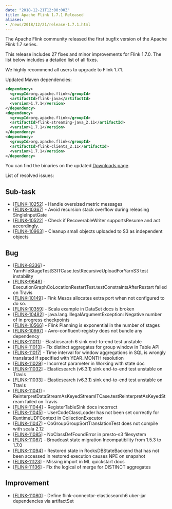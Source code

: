 ```yaml
---
date: "2018-12-21T12:00:00Z"
title: Apache Flink 1.7.1 Released
aliases:
- /news/2018/12/21/release-1.7.1.html
---
```


The Apache Flink community released the first bugfix version of the Apache Flink 1.7 series.

This release includes 27 fixes and minor improvements for Flink 1.7.0. The list below includes a detailed list of all fixes.

We highly recommend all users to upgrade to Flink 1.7.1.

Updated Maven dependencies:

```xml
<dependency>
  <groupId>org.apache.flink</groupId>
  <artifactId>flink-java</artifactId>
  <version>1.7.1</version>
</dependency>
<dependency>
  <groupId>org.apache.flink</groupId>
  <artifactId>flink-streaming-java_2.11</artifactId>
  <version>1.7.1</version>
</dependency>
<dependency>
  <groupId>org.apache.flink</groupId>
  <artifactId>flink-clients_2.11</artifactId>
  <version>1.7.1</version>
</dependency>
```

You can find the binaries on the updated [Downloads page](http://flink.apache.org/downloads.html).

List of resolved issues:

<h2>        Sub-task
</h2>
<ul>
<li>[<a href='https://issues.apache.org/jira/browse/FLINK-10252'>FLINK-10252</a>] -         Handle oversized metric messages
</li>
<li>[<a href='https://issues.apache.org/jira/browse/FLINK-10367'>FLINK-10367</a>] -         Avoid recursion stack overflow during releasing SingleInputGate
</li>
<li>[<a href='https://issues.apache.org/jira/browse/FLINK-10522'>FLINK-10522</a>] -         Check if RecoverableWriter supportsResume and act accordingly.
</li>
<li>[<a href='https://issues.apache.org/jira/browse/FLINK-10963'>FLINK-10963</a>] -         Cleanup small objects uploaded to S3 as independent objects
</li>
</ul>
        
<h2>        Bug
</h2>
<ul>
<li>[<a href='https://issues.apache.org/jira/browse/FLINK-8336'>FLINK-8336</a>] -         YarnFileStageTestS3ITCase.testRecursiveUploadForYarnS3 test instability
</li>
<li>[<a href='https://issues.apache.org/jira/browse/FLINK-9646'>FLINK-9646</a>] -         ExecutionGraphCoLocationRestartTest.testConstraintsAfterRestart failed on Travis
</li>
<li>[<a href='https://issues.apache.org/jira/browse/FLINK-10149'>FLINK-10149</a>] -         Fink Mesos allocates extra port when not configured to do so.
</li>
<li>[<a href='https://issues.apache.org/jira/browse/FLINK-10359'>FLINK-10359</a>] -         Scala example in DataSet docs is broken
</li>
<li>[<a href='https://issues.apache.org/jira/browse/FLINK-10482'>FLINK-10482</a>] -         java.lang.IllegalArgumentException: Negative number of in progress checkpoints
</li>
<li>[<a href='https://issues.apache.org/jira/browse/FLINK-10566'>FLINK-10566</a>] -         Flink Planning is exponential in the number of stages
</li>
<li>[<a href='https://issues.apache.org/jira/browse/FLINK-10997'>FLINK-10997</a>] -         Avro-confluent-registry does not bundle any dependency
</li>
<li>[<a href='https://issues.apache.org/jira/browse/FLINK-11011'>FLINK-11011</a>] -         Elasticsearch 6 sink end-to-end test unstable
</li>
<li>[<a href='https://issues.apache.org/jira/browse/FLINK-11013'>FLINK-11013</a>] -         Fix distinct aggregates for group window in Table API
</li>
<li>[<a href='https://issues.apache.org/jira/browse/FLINK-11017'>FLINK-11017</a>] -         Time interval for window aggregations in SQL is wrongly translated if specified with YEAR_MONTH resolution
</li>
<li>[<a href='https://issues.apache.org/jira/browse/FLINK-11029'>FLINK-11029</a>] -         Incorrect parameter in Working with state doc
</li>
<li>[<a href='https://issues.apache.org/jira/browse/FLINK-11032'>FLINK-11032</a>] -         Elasticsearch (v6.3.1) sink end-to-end test unstable on Travis
</li>
<li>[<a href='https://issues.apache.org/jira/browse/FLINK-11033'>FLINK-11033</a>] -         Elasticsearch (v6.3.1) sink end-to-end test unstable on Travis
</li>
<li>[<a href='https://issues.apache.org/jira/browse/FLINK-11041'>FLINK-11041</a>] -         ReinterpretDataStreamAsKeyedStreamITCase.testReinterpretAsKeyedStream failed on Travis
</li>
<li>[<a href='https://issues.apache.org/jira/browse/FLINK-11044'>FLINK-11044</a>] -         RegisterTableSink docs incorrect
</li>
<li>[<a href='https://issues.apache.org/jira/browse/FLINK-11045'>FLINK-11045</a>] -         UserCodeClassLoader has not been set correctly for RuntimeUDFContext in CollectionExecutor
</li>
<li>[<a href='https://issues.apache.org/jira/browse/FLINK-11047'>FLINK-11047</a>] -         CoGroupGroupSortTranslationTest does not compile with scala 2.12
</li>
<li>[<a href='https://issues.apache.org/jira/browse/FLINK-11085'>FLINK-11085</a>] -         NoClassDefFoundError in presto-s3 filesystem
</li>
<li>[<a href='https://issues.apache.org/jira/browse/FLINK-11087'>FLINK-11087</a>] -         Broadcast state migration Incompatibility from 1.5.3 to 1.7.0
</li>
<li>[<a href='https://issues.apache.org/jira/browse/FLINK-11094'>FLINK-11094</a>] -         Restored state in RocksDBStateBackend that has not been accessed in restored execution causes NPE on snapshot
</li>
<li>[<a href='https://issues.apache.org/jira/browse/FLINK-11123'>FLINK-11123</a>] -         Missing import in ML quickstart docs
</li>
<li>[<a href='https://issues.apache.org/jira/browse/FLINK-11136'>FLINK-11136</a>] -         Fix the logical of merge for DISTINCT aggregates
</li>
</ul>
                
<h2>        Improvement
</h2>
<ul>
<li>[<a href='https://issues.apache.org/jira/browse/FLINK-11080'>FLINK-11080</a>] -         Define flink-connector-elasticsearch6 uber-jar dependencies via artifactSet
</li>
</ul>
